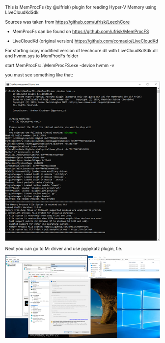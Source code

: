 This is MemProcFs (by @ulfrisk) plugin for reading Hyper-V Memory using LiveCloudKdSdk

Sources was taken from https://github.com/ufrisk/LeechCore

- MemProcFs can be found on https://github.com/ufrisk/MemProcFS

- LiveCloudKd (original version) https://github.com/comaeio/LiveCloudKd

For starting copy modified version of leechcore.dll with LiveCloudKdSdk.dll and hvmm.sys to MemProcFs folder

start MemProcFs:
.\MemProcFS.exe -device hvmm -v

you must see something like that:

![](./images/1.png)

Next you can go to M: driver and use pypykatz plugin, f.e.

![](./images/2.png)






